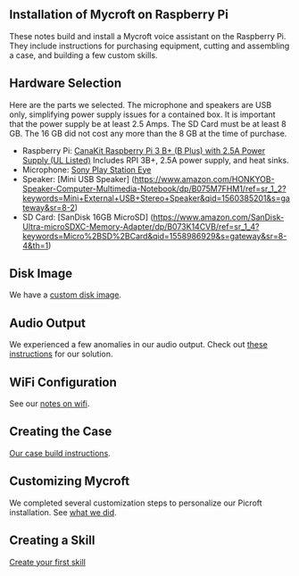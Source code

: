 Installation of Mycroft on Raspberry Pi
---------------------------------------

These notes build and install a Mycroft voice assistant
on the Raspberry Pi.  They include instructions for
purchasing equipment, cutting and assembling a case,
and building a few custom skills.

Hardware Selection
------------------

Here are the parts we selected.  The microphone and speakers are USB
only, simplifying power supply issues for a contained box. It is important
that the power supply be at least 2.5 Amps.  The SD Card must be at least
8 GB.  The 16 GB did not cost any more than the 8 GB at the time of
purchase.

- Raspberry Pi: [CanaKit Raspberry Pi 3 B+ (B Plus) with 2.5A Power Supply (UL Listed)](https://www.amazon.com/CanaKit-Raspberry-Power-Supply-Listed/dp/B07BC6WH7V/ref=sr_1_2_sspa?keywords=raspberry+pi+3+b%2B&qid=1558985414&s=gateway&sr=8-2-spons&psc=1)  Includes RPI 3B+, 2.5A power supply, and heat sinks.
- Microphone: [Sony Play Station Eye](https://www.amazon.com/Sony-Station-Camera-Packaging-PlayStation-3/dp/B0735KNH2X/ref=sr_1_1?keywords=sony+playstation+eye&qid=1560385064&s=gateway&sr=8-1)
- Speaker: [Mini USB Speaker] (https://www.amazon.com/HONKYOB-Speaker-Computer-Multimedia-Notebook/dp/B075M7FHM1/ref=sr_1_2?keywords=Mini+External+USB+Stereo+Speaker&qid=1560385201&s=gateway&sr=8-2)
- SD Card: [SanDisk 16GB MicroSD] (https://www.amazon.com/SanDisk-Ultra-microSDXC-Memory-Adapter/dp/B073K14CVB/ref=sr_1_4?keywords=Micro%2BSD%2BCard&qid=1558986929&s=gateway&sr=8-4&th=1)


Disk Image
----------

We have a [custom disk image](disk_image/).


Audio Output
------------

We experienced a few anomalies in our audio output.
Check out [these instructions](audio/) for our solution.

WiFi Configuration
------------------

See our [notes on wifi](wifi/).

Creating the Case
-----------------

[Our case build instructions](laser-cut-case/).


Customizing Mycroft
-------------------

We completed several customization steps to personalize
our Picroft installation.  See [what we did](customization/).

Creating a Skill
----------------

[Create your first skill](skills/)
